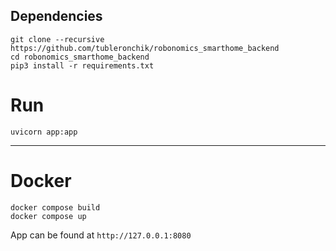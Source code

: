 ## Dependencies 

```
git clone --recursive https://github.com/tubleronchik/robonomics_smarthome_backend
cd robonomics_smarthome_backend
pip3 install -r requirements.txt
```
# Run

```
uvicorn app:app
```
---

# Docker
```
docker compose build
docker compose up 
```
App can be found at  `http://127.0.0.1:8080`